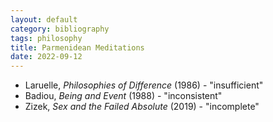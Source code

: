 ```yaml
---
layout: default
category: bibliography
tags: philosophy
title: Parmenidean Meditations
date: 2022-09-12
---
```


* Laruelle, *Philosophies of Difference* (1986) - "insufficient"
* Badiou, *Being and Event* (1988) - "inconsistent"
* Zizek, *Sex and the Failed Absolute* (2019) - "incomplete"
